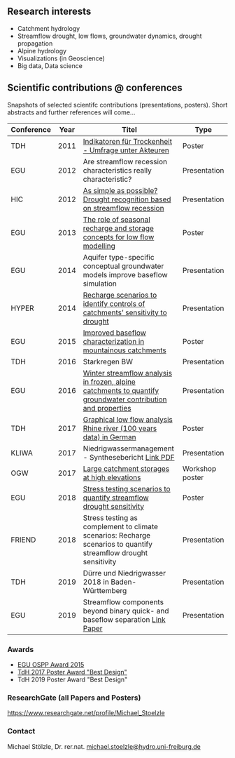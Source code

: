 ## Research interests
 * Catchment hydrology
 * Streamflow drought, low flows, groundwater dynamics, drought propagation
 * Alpine hydrology
 * Visualizations (in Geoscience)
 * Big data, Data science

## Scientific contributions @ conferences
Snapshots of selected scientifc contributions (presentations, posters). Short abstracts and further references will come...


|  Conference |  Year | Titel  |  Type |
|---|---|---|---|
|  TDH | 2011  |  [Indikatoren für Trockenheit - Umfrage unter Akteuren](/tdh2011/readme.md) |  Poster |
|  EGU |  2012 |  Are streamflow recession characteristics really characteristic? |  Presentation |
| HIC  | 2012 | [As simple as possible? Drought recognition based on streamflow recession](/hic2012/) | Presentation | 
|  EGU | 2013  | [The role of seasonal recharge and storage concepts for low flow modelling](/egu2013/readme.md)   | Poster  |
| EGU  | 2014  | Aquifer type-specific conceptual groundwater models improve baseflow simulation  |  Presentation |
| HYPER | 2014 | [Recharge scenarios to identify controls of catchments’ sensitivity to drought](/hyper2014/) | Presentation|
| EGU  |  2015 | [Improved baseflow characterization in mountainous catchments](/egu2015/readme.md)  |  Poster |
| TDH  |  2016 | Starkregen BW  |  Presentation |
| EGU  |  2016 |  [Winter streamflow analysis in frozen, alpine catchments to quantify groundwater contribution and properties](/egu2016/readme.md) |  Presentation |
| TDH  |  2017 |  [Graphical low flow analysis Rhine river (100 years data) in German](/tdh2017/readme.md) | Poster  |
| KLIWA | 2017 | Niedrigwassermanagement - Synthesebericht [Link PDF](https://www.kliwa.de/_download/KLIWAHeft23.pdf) | Presentation |
|OGW | 2017 | [Large catchment storages at high elevations](/ogw2017/readme.md) | Workshop poster |
|  EGU |  2018 | [Stress testing scenarios to quantify streamflow drought sensitivity](/egu2018/readme.md)| Poster  |
|  FRIEND |  2018 | Stress testing as complement to climate scenarios: Recharge scenarios to quantify streamflow drought sensitivity | Presentation  |
|  TDH |  2019 | Dürre und Niedrigwasser 2018 in Baden-Württemberg | Presentation  |
|  EGU |  2019 | Streamflow components beyond binary quick- and baseflow separation [Link Paper](https://www.hydrol-earth-syst-sci-discuss.net/hess-2019-236/) | Presentation  |



### Awards
* [EGU OSPP Award 2015](https://www.egu.eu/awards-medals/ospp-award/2015/michael-stoelzle/)
* [TdH 2017 Poster Award "Best Design"](https://www.dhydrog.de/wp-content/uploads/2017/06/DHG-Aktuell_2017-Nr1.pdf)
* TdH 2019 Poster Award "Best Design"


### ResearchGate (all Papers and Posters)
https://www.researchgate.net/profile/Michael_Stoelzle

### Contact
Michael Stölzle, Dr. rer.nat.
michael.stoelzle@hydro.uni-freiburg.de


